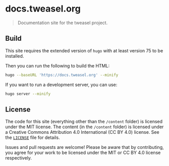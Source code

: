 # docs.tweasel.org

> Documentation site for the tweasel project. 

## Build

This site requires the extended version of `hugo` with at least version 75 to be installed.

Then you can run the following to build the HTML:

```sh
hugo --baseURL 'https://docs.tweasel.org' --minify
```

If you want to run a development server, you can use:

```sh
hugo server --minify
```

## License

The code for this site (everything other than the `/content` folder) is licensed under the MIT license. The content (in the `/content` folder) is licensed under a Creative Commons Attribution 4.0 International (CC BY 4.0) license. See the [`LICENSE`](LICENSE) file for details.

Issues and pull requests are welcome! Please be aware that by contributing, you agree for your work to be licensed under the MIT or CC BY 4.0 license respectively.

